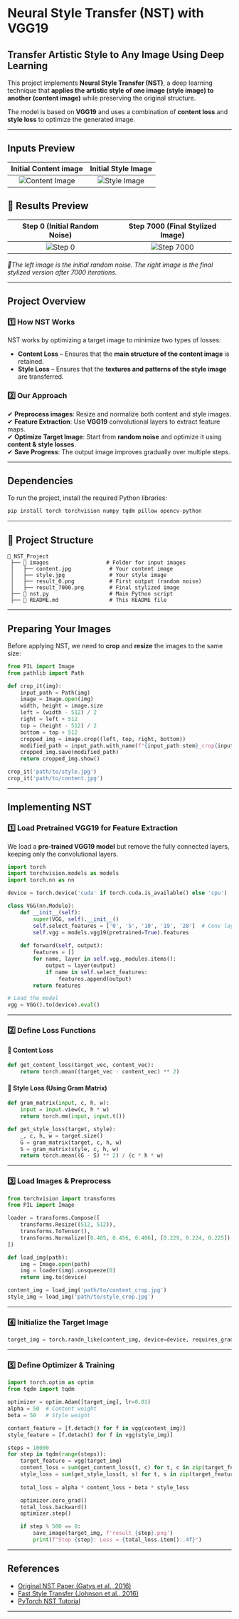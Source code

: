# **Neural Style Transfer (NST) with VGG19**
## Transfer Artistic Style to Any Image Using Deep Learning

This project implements **Neural Style Transfer (NST)**, a deep learning technique that **applies the artistic style of one image (style image) to another (content image)** while preserving the original structure.

The model is based on **VGG19** and uses a combination of **content loss** and **style loss** to optimize the generated image.

---

## **Inputs Preview**
| Initial Content image | Initial Style Image |
|:-----------------------------:|:--------------------------------:|
| ![Content Image](content_cropped.png)      | ![Style Image](style_cropped.png)   |


## **🚀 Results Preview**
| Step 0 (Initial Random Noise) | Step 7000 (Final Stylized Image) |
|:-----------------------------:|:--------------------------------:|
| ![Step 0](result_0.png)       | ![Step 7000](result_7000.png)   |

*🔹The left image is the initial random noise. The right image is the final stylized version after 7000 iterations.*

---

## **Project Overview**
### **1️⃣ How NST Works**
NST works by optimizing a target image to minimize two types of losses:
- **Content Loss** – Ensures that the **main structure of the content image** is retained.
- **Style Loss** – Ensures that the **textures and patterns of the style image** are transferred.

### **2️⃣ Our Approach**
✔ **Preprocess images**: Resize and normalize both content and style images.  
✔ **Feature Extraction**: Use **VGG19** convolutional layers to extract feature maps.  
✔ **Optimize Target Image**: Start from **random noise** and optimize it using **content & style losses**.  
✔ **Save Progress**: The output image improves gradually over multiple steps.

---

## **Dependencies**
To run the project, install the required Python libraries:

```bash
pip install torch torchvision numpy tqdm pillow opencv-python
```

---

## **📂 Project Structure**
```
📁 NST_Project
 ├── 📁 images                  # Folder for input images
 │   ├── content.jpg            # Your content image
 │   ├── style.jpg              # Your style image
 │   ├── result_0.png           # First output (random noise)
 │   ├── result_7000.png        # Final stylized image
 ├── 📜 nst.py                   # Main Python script
 ├── 📜 README.md                # This README file
```

---

## **Preparing Your Images**
Before applying NST, we need to **crop** and **resize** the images to the same size:

```python
from PIL import Image
from pathlib import Path

def crop_it(img):
    input_path = Path(img)
    image = Image.open(img)
    width, height = image.size
    left = (width - 512) / 2
    right = left + 512
    top = (height - 512) / 2
    bottom = top + 512
    cropped_img = image.crop((left, top, right, bottom))
    modified_path = input_path.with_name(f"{input_path.stem}_crop{input_path.suffix}")
    cropped_img.save(modified_path)
    return cropped_img.show()

crop_it('path/to/style.jpg')
crop_it('path/to/content.jpg')
```

---

## **Implementing NST**
### **1️⃣ Load Pretrained VGG19 for Feature Extraction**
We load a **pre-trained VGG19 model** but remove the fully connected layers, keeping only the convolutional layers.

```python
import torch
import torchvision.models as models
import torch.nn as nn

device = torch.device('cuda' if torch.cuda.is_available() else 'cpu')

class VGG(nn.Module):
    def __init__(self):
        super(VGG, self).__init__()
        self.select_features = ['0', '5', '10', '19', '28']  # Conv layers
        self.vgg = models.vgg19(pretrained=True).features
    
    def forward(self, output):
        features = []
        for name, layer in self.vgg._modules.items():
            output = layer(output)
            if name in self.select_features:
                features.append(output)
        return features

# Load the model
vgg = VGG().to(device).eval()
```

---

### **2️⃣ Define Loss Functions**
#### **🔹 Content Loss**
```python
def get_content_loss(target_vec, content_vec):
    return torch.mean((target_vec - content_vec) ** 2)
```
#### **🔹 Style Loss (Using Gram Matrix)**
```python
def gram_matrix(input, c, h, w):
    input = input.view(c, h * w)
    return torch.mm(input, input.t())

def get_style_loss(target, style):
    _, c, h, w = target.size()
    G = gram_matrix(target, c, h, w)
    S = gram_matrix(style, c, h, w)
    return torch.mean((G - S) ** 2) / (c * h * w)
```

---

### **3️⃣ Load Images & Preprocess**
```python
from torchvision import transforms
from PIL import Image

loader = transforms.Compose([
    transforms.Resize((512, 512)),
    transforms.ToTensor(),
    transforms.Normalize([0.485, 0.456, 0.406], [0.229, 0.224, 0.225])
])

def load_img(path):
    img = Image.open(path)
    img = loader(img).unsqueeze(0)
    return img.to(device)

content_img = load_img('path/to/content_crop.jpg')
style_img = load_img('path/to/style_crop.jpg')
```

---

### **4️⃣ Initialize the Target Image**
```python
target_img = torch.randn_like(content_img, device=device, requires_grad=True)
```

---

### **5️⃣ Define Optimizer & Training**
```python
import torch.optim as optim
from tqdm import tqdm

optimizer = optim.Adam([target_img], lr=0.01)
alpha = 50  # Content weight
beta = 50   # Style weight

content_feature = [f.detach() for f in vgg(content_img)]
style_feature = [f.detach() for f in vgg(style_img)]

steps = 10000
for step in tqdm(range(steps)):
    target_feature = vgg(target_img)
    content_loss = sum(get_content_loss(t, c) for t, c in zip(target_feature, content_feature))
    style_loss = sum(get_style_loss(t, s) for t, s in zip(target_feature, style_feature))
    
    total_loss = alpha * content_loss + beta * style_loss

    optimizer.zero_grad()
    total_loss.backward()
    optimizer.step()

    if step % 500 == 0:
        save_image(target_img, f'result_{step}.png')
        print(f"Step {step}: Loss = {total_loss.item():.4f}")
```

---

## **References**
- [Original NST Paper (Gatys et al., 2016)](https://arxiv.org/abs/1508.06576)
- [Fast Style Transfer (Johnson et al., 2016)](https://arxiv.org/abs/1603.08155)
- [PyTorch NST Tutorial](https://pytorch.org/tutorials/advanced/neural_style_tutorial.html)

---

